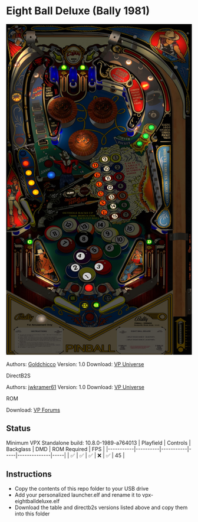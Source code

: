 # Eight Ball Deluxe (Bally 1981)

![Table Preview](../../images/vpx-eightballdeluxe.jpg)

Authors: [Goldchicco](https://vpuniverse.com/profile/23579-goldchicco/)
Version: 1.0
Download: [VP Universe](https://vpuniverse.com/files/file/6681-eight-ball-deluxe-bally-1981/)

DirectB2S

Authors: [jwkramer61](https://vpuniverse.com/profile/46356-jwkramer61/)
Version: 1.0
Download: [VP Universe](https://vpuniverse.com/files/file/12361-eight-ball-deluxe-bally-1981-3-screen-b2s-with-active-full-dmd-100/)

ROM

Download: [VP Forums](https://www.vpforums.org/index.php?app=downloads&showfile=259)

## Status 

Minimum VPX Standalone build: 10.8.0-1989-a764013
| Playfield | Controls | Backglass | DMD | ROM Required | FPS | 
|-----------|----------|-----------|-----|--------------|-----|
| :white_check_mark: | :white_check_mark: | :white_check_mark: | :x: | :white_check_mark: | 45 |

## Instructions

- Copy the contents of this repo folder to your USB drive
- Add your personalized launcher.elf and rename it to vpx-eightballdeluxe.elf
- Download the table and directb2s versions listed above and copy them into this folder
